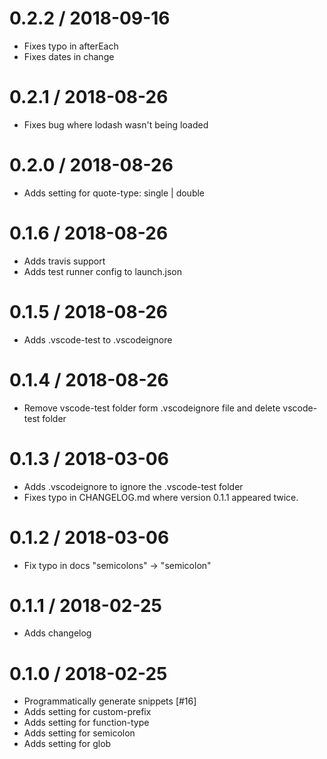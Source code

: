 0.2.2 / 2018-09-16
==================
   * Fixes typo in afterEach
   * Fixes dates in change

0.2.1 / 2018-08-26
==================
   * Fixes bug where lodash wasn't being loaded

0.2.0 / 2018-08-26
==================
   * Adds setting for quote-type: single | double

0.1.6 / 2018-08-26
==================
  * Adds travis support
  * Adds test runner config to launch.json

0.1.5 / 2018-08-26
==================
  * Adds .vscode-test to .vscodeignore

0.1.4 / 2018-08-26
==================
  * Remove vscode-test folder form .vscodeignore file and delete vscode-test folder

0.1.3 / 2018-03-06
==================
  * Adds .vscodeignore to ignore the .vscode-test folder
  * Fixes typo in CHANGELOG.md where version 0.1.1 appeared twice.

0.1.2 / 2018-03-06
==================
  * Fix typo in docs "semicolons" -> "semicolon"

0.1.1 / 2018-02-25
==================
  * Adds changelog

0.1.0 / 2018-02-25
==================
  * Programmatically generate snippets [#16]
  * Adds setting for custom-prefix
  * Adds setting for function-type
  * Adds setting for semicolon
  * Adds setting for glob
